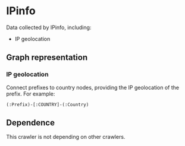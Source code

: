 # IPinfo

Data collected by IPinfo, including:

- IP geolocation

## Graph representation

### IP geolocation

Connect prefixes to country nodes, providing the IP geolocation of the prefix.
For example:

```cypher
(:Prefix)-[:COUNTRY]-(:Country)
```

## Dependence

This crawler is not depending on other crawlers.
